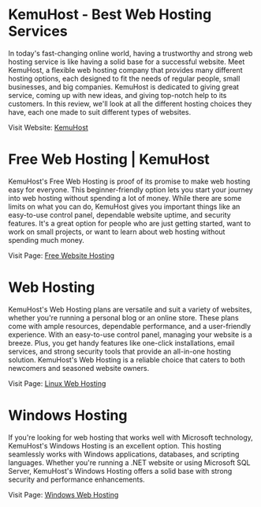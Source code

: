# KemuHost - Best Web Hosting Services

In today's fast-changing online world, having a trustworthy and strong web hosting service is like having a solid base for a successful website. Meet KemuHost, a flexible web hosting company that provides many different hosting options, each designed to fit the needs of regular people, small businesses, and big companies. KemuHost is dedicated to giving great service, coming up with new ideas, and giving top-notch help to its customers. In this review, we'll look at all the different hosting choices they have, each one made to suit different types of websites.

Visit Website: <a href=https://www.kemuhost.com/>KemuHost</a>

# Free Web Hosting | KemuHost

KemuHost's Free Web Hosting is proof of its promise to make web hosting easy for everyone. This beginner-friendly option lets you start your journey into web hosting without spending a lot of money. While there are some limits on what you can do, KemuHost gives you important things like an easy-to-use control panel, dependable website uptime, and security features. It's a great option for people who are just getting started, want to work on small projects, or want to learn about web hosting without spending much money.

Visit Page: <a href="https://www.kemuhost.com/free-web-hosting">Free Website Hosting</a>

# Web Hosting

KemuHost's Web Hosting plans are versatile and suit a variety of websites, whether you're running a personal blog or an online store. These plans come with ample resources, dependable performance, and a user-friendly experience. With an easy-to-use control panel, managing your website is a breeze. Plus, you get handy features like one-click installations, email services, and strong security tools that provide an all-in-one hosting solution. KemuHost's Web Hosting is a reliable choice that caters to both newcomers and seasoned website owners.

Visit Page: <a href="https://www.kemuhost.com/web-hosting">Linux Web Hosting</a>

# Windows Hosting

If you're looking for web hosting that works well with Microsoft technology, KemuHost's Windows Hosting is an excellent option. This hosting seamlessly works with Windows applications, databases, and scripting languages. Whether you're running a .NET website or using Microsoft SQL Server, KemuHost's Windows Hosting offers a solid base with strong security and performance enhancements.

Visit Page: <a href="https://www.kemuhost.com/windows-hosting">Windows Web Hosting</a>
